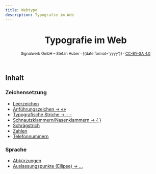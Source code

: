 ```yaml
---
title: Webtypo
description: Typografie im Web
---
```


<header>

# Typografie im Web

<small>Signalwerk GmbH – Stefan Huber · {{date format='yyyy'}} · [CC-BY-SA 4.0](https://creativecommons.org/licenses/by-sa/4.0/)</small>

</header>

## Inhalt

### Zeichensetzung

- [Leerzeichen](./leerzeichen/)
- [Anführungszeichen → «»](./anfuehrungszeichen/)
- [Typografische Striche → - –](./striche/)
- [Schnautzklammern/Nasenklammern → { }](./schnautzklammern/)
- [Schrägstrich](./schraegstrich/)
- [Zahlen](./zahlen/)
- [Telefonnummern](./telefonnummern/)

### Sprache

- [Abkürzungen](./abkuerzungen/)
- [Auslassungspunkte (Ellipse) → …](./auslassungspunkte/)
